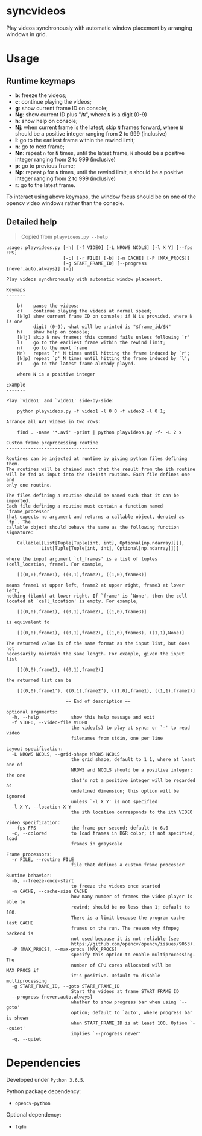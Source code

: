 # syncvideos

Play videos synchronously with automatic window placement by arranging windows in grid.

# Usage

## Runtime keymaps

- **b**: freeze the videos;
- **c**: continue playing the videos;
- **g**: show current frame ID on console;
- **Ng**: show current ID plus "/`N`", where `N` is a digit (0-9)
- **h**: show help on console;
- **Nj**: when current frame is the latest, skip `N` frames forward, where `N` should be a positive integer ranging from 2 to 999 (inclusive)
- **l**: go to the earliest frame within the rewind limit;
- **n**: go to next frame;
- **Nn**: repeat `n` for `N` times, until the latest frame, `N` should be a positive integer ranging from 2 to 999 (inclusive)
- **p**: go to previous frame;
- **Np**: repeat `p` for `N` times, until the rewind limit, `N` should be a positive integer ranging from 2 to 999 (inclusive)
- **r**: go to the latest frame.

To interact using above keymaps, the window focus should be on one of the opencv video windows rather than the console.


## Detailed help

> Copied from `playvideos.py --help`

```plain
usage: playvideos.py [-h] [-f VIDEO] [-L NROWS NCOLS] [-l X Y] [--fps FPS]
                     [-c] [-r FILE] [-b] [-n CACHE] [-P [MAX_PROCS]]
                     [-g START_FRAME_ID] [--progress {never,auto,always}] [-q]

Play videos synchronously with automatic window placement.

Keymaps
-------

    b)    pause the videos;
    c)    continue playing the videos at normal speed;
    [N]g) show current frame ID on console; if N is provided, where N is one
          digit (0-9), what will be printed is "$frame_id/$N"
    h)    show help on console;
    [N]j) skip N new frames; this command fails unless following `r'
    l)    go to the earliest frame within the rewind limit;
    n)    go to the next frame
    Nn)   repeat `n' N times until hitting the frame induced by `r';
    [N]p) repeat `p' N times until hitting the frame induced by `l';
    r)    go to the latest frame already played.

    where N is a positive integer

Example
-------

Play `video1' and `video1' side-by-side:

    python playvideos.py -f video1 -l 0 0 -f video2 -l 0 1;

Arrange all AVI videos in two rows:

    find . -name '*.avi' -print | python playvideos.py -f- -L 2 x

Custom frame preprocessing routine
----------------------------------

Routines can be injected at runtime by giving python files defining them.
The routines will be chained such that the result from the ith routine
will be fed as input into the (i+1)th routine. Each file defines one and
only one routine.

The files defining a routine should be named such that it can be imported.
Each file defining a routine must contain a function named `frame_processor`
that expects no argument and returns a callable object, denoted as `fp`. The
callable object should behave the same as the following function signature:

    Callable[[List[Tuple[Tuple[int, int], Optional[np.ndarray]]]],
             List[Tuple[Tuple[int, int], Optional[np.ndarray]]]]

where the input argument `cl_frames' is a list of tuples
(cell_location, frame). For example,

    [((0,0),frame1), ((0,1),frame2), ((1,0),frame3)]

means frame1 at upper left, frame2 at upper right, frame3 at lower left,
nothing (blank) at lower right. If `frame' is `None', then the cell
located at `cell_location' is empty. For example,

    [((0,0),frame1), ((0,1),frame2), ((1,0),frame3)]

is equivalent to

    [((0,0),frame1), ((0,1),frame2), ((1,0),frame3), ((1,1),None)]

The returned value is of the same format as the input list, but does not
necessarily maintain the same length. For example, given the input list

    [((0,0),frame1), ((0,1),frame2)]

the returned list can be

    [((0,0),frame1'), ((0,1),frame2'), ((1,0),frame1), ((1,1),frame2)]

                      == End of description ==

optional arguments:
  -h, --help            show this help message and exit
  -f VIDEO, --video-file VIDEO
                        the video(s) to play at sync; or `-' to read video
                        filenames from stdin, one per line

Layout specification:
  -L NROWS NCOLS, --grid-shape NROWS NCOLS
                        the grid shape, default to 1 1, where at least one of
                        NROWS and NCOLS should be a positive integer; the one
                        that's not a positive integer will be regarded as
                        undefined dimension; this option will be ignored
                        unless `-l X Y' is not specified
  -l X Y, --location X Y
                        the ith location corresponds to the ith VIDEO

Video specification:
  --fps FPS             the frame-per-second; default to 6.0
  -c, --colored         to load frames in BGR color; if not specified, load
                        frames in grayscale

Frame processors:
  -r FILE, --routine FILE
                        file that defines a custom frame processor

Runtime behavior:
  -b, --freeze-once-start
                        to freeze the videos once started
  -n CACHE, --cache-size CACHE
                        how many number of frames the video player is able to
                        rewind; should be no less than 1; default to 100.
                        There is a limit because the program cache last CACHE
                        frames on the run. The reason why ffmpeg backend is
                        not used because it is not reliable (see
                        https://github.com/opencv/opencv/issues/9053).
  -P [MAX_PROCS], --max-procs [MAX_PROCS]
                        specify this option to enable multiprocessing. The
                        number of CPU cores allocated will be MAX_PROCS if
                        it's positive. Default to disable multiprocessing
  -g START_FRAME_ID, --goto START_FRAME_ID
                        Start the videos at frame START_FRAME_ID
  --progress {never,auto,always}
                        whether to show progress bar when using `--goto'
                        option; default to `auto', where progress bar is shown
                        when START_FRAME_ID is at least 100. Option `--quiet'
                        implies `--progress never'
  -q, --quiet
```

# Dependencies

Developed under `Python 3.6.5`.

Python package dependency:

- `opencv-python`

Optional dependency:

- `tqdm`
